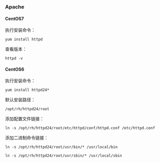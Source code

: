 ### Apache



#### CentOS7

执行安装命令：

```
yum install httpd
```

查看版本：

```
httpd -v
```

#### CentOS6

执行安装命令：

```
yum install httpd24*
```

默认安装路径：

```
/opt/rh/httpd24/root
```

添加配置文件链接：

```
ln -s /opt/rh/httpd24/root/etc/httpd/conf/httpd.conf /etc/httpd.conf
```

添加二进制命令链接：

```
ln -s /opt/rh/httpd24/root/usr/bin/* /usr/local/bin
```

```
ln -s /opt/rh/httpd24/root/usr/sbin/* /usr/local/sbin
```



